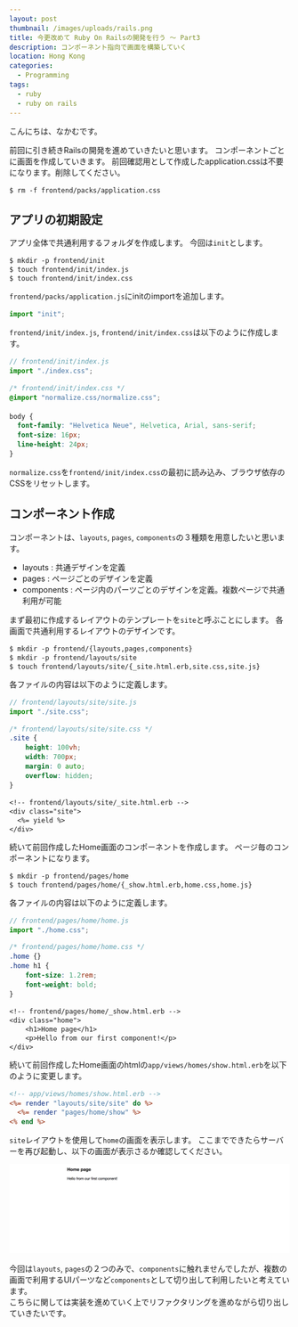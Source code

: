 ```yaml
---
layout: post
thumbnail: /images/uploads/rails.png
title: 今更改めて Ruby On Railsの開発を行う 〜 Part3
description: コンポーネント指向で画面を構築していく
location: Hong Kong
categories:
  - Programming
tags:
  - ruby
  - ruby on rails
---
```

こんにちは、なかむです。

前回に引き続きRailsの開発を進めていきたいと思います。
コンポーネントごとに画面を作成していきます。
前回確認用として作成したapplication.cssは不要になります。削除してください。

```
$ rm -f frontend/packs/application.css
```

## アプリの初期設定

アプリ全体で共通利用するフォルダを作成します。
今回は`init`とします。

```
$ mkdir -p frontend/init
$ touch frontend/init/index.js
$ touch frontend/init/index.css
```

`frontend/packs/application.js`にinitのimportを追加します。

```frontend/packs/application.js
import "init";
```

`frontend/init/index.js`, `frontend/init/index.css`は以下のように作成します。

```frontend/init/index.js
// frontend/init/index.js
import "./index.css";
```

```frontend/init/index.css
/* frontend/init/index.css */
@import "normalize.css/normalize.css"; 

body {
  font-family: "Helvetica Neue", Helvetica, Arial, sans-serif;
  font-size: 16px;
  line-height: 24px;
}
```

`normalize.css`を`frontend/init/index.css`の最初に読み込み、ブラウザ依存のCSSをリセットします。

## コンポーネント作成

コンポーネントは、`layouts`, `pages`, `components`の３種類を用意したいと思います。

* layouts : 共通デザインを定義
* pages : ページごとのデザインを定義
* components : ページ内のパーツごとのデザインを定義。複数ページで共通利用が可能

まず最初に作成するレイアウトのテンプレートを`site`と呼ぶことにします。
各画面で共通利用するレイアウトのデザインです。

```
$ mkdir -p frontend/{layouts,pages,components}
$ mkdir -p frontend/layouts/site
$ touch frontend/layouts/site/{_site.html.erb,site.css,site.js}
```

各ファイルの内容は以下のように定義します。

```frontend/layouts/site/site.js
// frontend/layouts/site/site.js
import "./site.css";
```

```frontend/layouts/site/site.css
/* frontend/layouts/site/site.css */
.site {
    height: 100vh;
    width: 700px;
    margin: 0 auto;
    overflow: hidden;
}
```

```frontend/layouts/site/_site.html_erb
<!-- frontend/layouts/site/_site.html.erb -->
<div class="site">
  <%= yield %>
</div>
```

続いて前回作成したHome画面のコンポーネントを作成します。
ページ毎のコンポーネントになります。

```
$ mkdir -p frontend/pages/home
$ touch frontend/pages/home/{_show.html.erb,home.css,home.js}
```

各ファイルの内容は以下のように定義します。

```frontend/pages/home/home.js
// frontend/pages/home/home.js
import "./home.css";
```

```frontend/pages/home/home.css
/* frontend/pages/home/home.css */
.home {}
.home h1 {
    font-size: 1.2rem;
    font-weight: bold;
}
```

```frontend/pages/home/_show.html_erb
<!-- frontend/pages/home/_show.html.erb -->
<div class="home">
    <h1>Home page</h1>
    <p>Hello from our first component!</p>
</div>
```

続いて前回作成したHome画面のhtmlの`app/views/homes/show.html.erb`を以下のように変更します。

```app/views/homes/show.html.erb
<!-- app/views/homes/show.html.erb -->
<%= render "layouts/site/site" do %>
  <%= render "pages/home/show" %>
<% end %>
```

`site`レイアウトを使用して`home`の画面を表示します。
ここまでできたらサーバーを再び起動し、以下の画面が表示さるか確認してください。

![Rails サンプル画面](/images/uploads/screen_rails_sample_20180212003646.png)


今回は`layouts`, `pages`の２つのみで、`components`に触れませんでしたが、複数の画面で利用するUIパーツなど`components`として切り出して利用したいと考えています。  
こちらに関しては実装を進めていく上でリファクタリングを進めながら切り出していきたいです。
